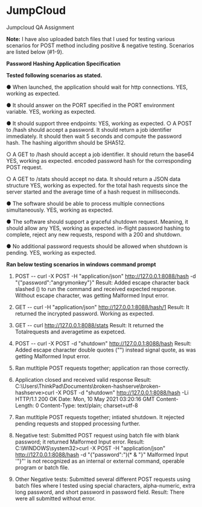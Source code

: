 # JumpCloud
Jumpcloud QA Assignment 

**Note:** I have also uploaded batch files that I used for testing various scenarios for POST method including positive & negative testing. Scenarios are listed below (#1-9).

**Password Hashing Application Specification**

**Tested following scenarios as stated.**

● When launched, the application should wait for http connections.  			                  YES, working as expected.

● It should answer on the PORT specified in the PORT environment variable.		              YES, working as expected.

● It should support three endpoints:							                                          YES, working as expected.
○ A POST to /hash should accept a password. It should return a job identifier
immediately. It should then wait 5 seconds and compute the password hash.
The hashing algorithm should be SHA512.

○ A GET to /hash should accept a job identifier. It should return the base64		            YES, working as expected.
encoded password hash for the corresponding POST request.

○ A GET to /stats should accept no data. It should return a JSON data structure		          YES, working as expected.
for the total hash requests since the server started and the average time of a
hash request in milliseconds.

● The software should be able to process multiple connections simultaneously.		            YES, working as expected.

● The software should support a graceful shutdown request. Meaning, it should allow any	    YES, working as expected.
in-flight password hashing to complete, reject any new requests, respond with a 200 and
shutdown.

● No additional password requests should be allowed when shutdown is pending.		            YES, working as expected.


**Ran below testing scenarios in windows command prompt**

1. POST -- curl -X POST -H "application/json" http://127.0.0.1:8088/hash -d "{\"password\":\"angrymonkey\"}"
Result: Added escape character back slashed (\) to run the command and received expected response. Without escape character, was getting Malformed Input error.

2. GET --  curl -H "application/json" http://127.0.0.1:8088/hash/1
Result: It returned the incrypted password. Working as expected. 


3. GET --  curl http://127.0.0.1:8088/stats
Result: It returned the Totalrequests and averagetime as expetced. 


4. POST -- curl -X POST -d "shutdown" http://127.0.0.1:8088/hash
Result: Added escape character double quotes ("") instead signal quote, as was getting Malformed Input error.


5. Ran mutltiple POST requests together; application ran those correctly.


6. Application closed and received valid response
Result:
C:\Users\ThinkPad\Documents\broken-hashserve\broken-hashserve>curl -X POST -d "shutdown" http://127.0.0.1:8088/hash -Li
HTTP/1.1 200 OK
Date: Mon, 10 May 2021 03:20:16 GMT
Content-Length: 0
Content-Type: text/plain; charset=utf-8

7. Ran mutltiple POST requests together; intiated shutdown. It rejected pending requests and stopped processing further.

8. Negative test: Submitted POST request using batch file with blank password; it returned Malformed Input error.
Result:
C:\WINDOWS\system32>curl -X POST -H "application/json" http://127.0.0.1:8088/hash -d "{\"password\":\")(*  & \"}"
Malformed Input
'\"}"' is not recognized as an internal or external command,
operable program or batch file.

9. Other Negative tests: Submitted several different POST requests using batch files where I tested using special characters, alpha-numeric, 
extra long password, and short password in password field.
Result: There were all submitted without error.




